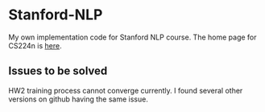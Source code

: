 # Stanford-NLP
My own implementation code for Stanford NLP course. The home page for CS224n is [here](http://web.stanford.edu/class/cs224n/).

## Issues to be solved
HW2 training process cannot converge currently. I found several other versions on github having the same issue.
